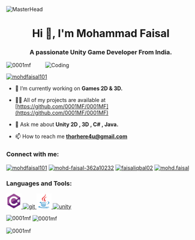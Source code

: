 ![MasterHead](https://user-images.githubusercontent.com/74038190/225813708-98b745f2-7d22-48cf-9150-083f1b00d6c9.gif)
<h1 align="center">Hi 👋, I'm Mohammad Faisal</h1>
<h3 align="center">A passionate Unity Game Developer From India.</h3>
<img align="right" alt="Coding" width="400" src="https://i.pinimg.com/originals/77/ca/a3/77caa32884d735d439ade45ba37feaf2.gif">

<p align="left"> <img src="https://komarev.com/ghpvc/?username=0001mf&label=Profile%20views&color=0e75b6&style=flat" alt="0001mf" /> </p>

<p align="left"> <a href="https://twitter.com/mohdfaisal101" target="blank"><img src="https://img.shields.io/twitter/follow/mohdfaisal101?logo=twitter&style=for-the-badge" alt="mohdfaisal101" /></a> </p>

- 🔭 I’m currently working on **Games 2D & 3D.**

- 👨‍💻 All of my projects are available at [https://github.com/0001MF/0001MF](https://github.com/0001MF/0001MF)

- 💬 Ask me about **Unity 2D , 3D , C# , Java.**

- 📫 How to reach me **thorhere4u@gmail.com**

<h3 align="left">Connect with me:</h3>
<p align="left">
<a href="https://twitter.com/mohdfaisal101" target="blank"><img align="center" src="https://raw.githubusercontent.com/rahuldkjain/github-profile-readme-generator/master/src/images/icons/Social/twitter.svg" alt="mohdfaisal101" height="30" width="40" /></a>
<a href="https://linkedin.com/in/mohd-faisal-362a10232" target="blank"><img align="center" src="https://raw.githubusercontent.com/rahuldkjain/github-profile-readme-generator/master/src/images/icons/Social/linked-in-alt.svg" alt="mohd-faisal-362a10232" height="30" width="40" /></a>
<a href="https://instagram.com/faisaliqbal02" target="blank"><img align="center" src="https://raw.githubusercontent.com/rahuldkjain/github-profile-readme-generator/master/src/images/icons/Social/instagram.svg" alt="faisaliqbal02" height="30" width="40" /></a>
<a href="https://discord.gg/mohd.faisal" target="blank"><img align="center" src="https://raw.githubusercontent.com/rahuldkjain/github-profile-readme-generator/master/src/images/icons/Social/discord.svg" alt="mohd.faisal" height="30" width="40" /></a>
</p>

<h3 align="left">Languages and Tools:</h3>
<p align="left"> <a href="https://www.w3schools.com/cs/" target="_blank" rel="noreferrer"> <img src="https://raw.githubusercontent.com/devicons/devicon/master/icons/csharp/csharp-original.svg" alt="csharp" width="40" height="40"/> </a> <a href="https://git-scm.com/" target="_blank" rel="noreferrer"> <img src="https://www.vectorlogo.zone/logos/git-scm/git-scm-icon.svg" alt="git" width="40" height="40"/> </a> <a href="https://www.java.com" target="_blank" rel="noreferrer"> <img src="https://raw.githubusercontent.com/devicons/devicon/master/icons/java/java-original.svg" alt="java" width="40" height="40"/> </a> <a href="https://unity.com/" target="_blank" rel="noreferrer"> <img src="https://www.vectorlogo.zone/logos/unity3d/unity3d-icon.svg" alt="unity" width="40" height="40"/> </a> </p>

<p><img align="left" src="https://github-readme-stats.vercel.app/api/top-langs?username=0001mf&show_icons=true&locale=en&layout=compact" alt="0001mf" /></p>

<p>&nbsp;<img align="center" src="https://github-readme-stats.vercel.app/api?username=0001mf&show_icons=true&locale=en" alt="0001mf" /></p>

<p><img align="center" src="https://github-readme-streak-stats.herokuapp.com/?user=0001mf&" alt="0001mf" /></p>
